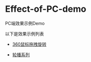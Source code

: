 # Effect-of-PC-demo
PC端效果示例Demo

以下是效果示例列表

* [360鼠标拖拽旋转](00360度拖拽旋转/README.md)

* [轮播系列](01轮播系列/01-1QQ幻灯片/README.md)
